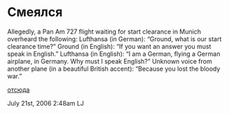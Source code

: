 # Смеялся

Allegedly, a Pan Am 727 flight waiting for start clearance in Munich
overheard the following: Lufthansa (in German): “Ground, what is our
start clearance time?” Ground (in English): “If you want an answer you
must speak in English.” Lufthansa (in English): “I am a German, flying a
German airplane, in Germany. Why must I speak English?” Unknown voice
from another plane (in a beautiful British accent): “Because you lost
the bloody war.”

[отсюда](http://www.businessballs.com/airtrafficcontrollersfunnyquotes.htm)

<span id="timestamp"> July 21st, 2006 2:48am </span> <span
class="tag">LJ</span>
